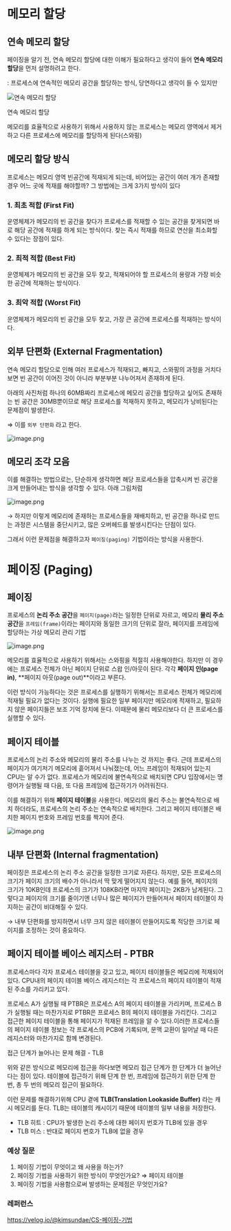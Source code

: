# 메모리 할당

## 연속 메모리 할당

페이징을 알기 전, 연속 메모리 할당에 대한 이해가 필요하다고 생각이 들어 **연속 메모리 할당**을 먼저 설명하려고 한다.

: 프로세스에 연속적인 메모리 공간을 할당하는 방식, 당연하다고 생각이 들 수 있지만

![연속 메모리 할당](./img/os_contiguous_memory_allocation.png)

연속 메모리 할당

메모리를 효율적으로 사용하기 위해서 사용하지 않는 프로세스는 메모리 영역에서 제거하고 다른 프로세스에 메모리를 할당하게 된다(스와핑)

## 메모리 할당 방식

프로세스는 메모리 영역 빈공간에 적재되게 되는데, 비어있는 공간이 여러 개가 존재할 경우 어느 곳에 적재를 해야할까? 그 방법에는 크게 3가지 방식이 있다

### 1. 최초 적합 (First Fit)

운영체제가 메모리의 빈 공간을 찾다가 프로세스를 적재할 수 있는 공간을 찾게되면 바로 해당 공간에 적재를 하게 되는 방식이다. 찾는 즉시 적재를 하므로 연산을 최소화할 수 있다는 장점이 있다.

### 2. 최적 적합 (Best Fit)

운영체제가 메모리의 빈 공간을 모두 찾고, 적재되어야 할 프로세스의 용량과 가장 비슷한 공간에 적재하는 방식이다.

### 3. 최악 적합 (Worst Fit)

운영체제가 메모리의 빈 공간을 모두 찾고, 가장 큰 공간에 프로세스를 적재하는 방식이다.

## 외부 단편화 (External Fragmentation)

연속 메모리 할당으로 인해 여러 프로세스가 적재되고, 빠지고, 스와핑의 과정을 거치다 보면 빈 공간이 이어진 것이 아니라 부분부분 나누어져서 존재하게 된다.

아래의 사진처럼 하나의 60MB짜리 프로세스에 메모리 공간을 할당하고 싶어도 존재하는 빈 공간은 30MB뿐이므로 해당 프로세스를 적재하지 못하고, 메모리가 낭비된다는 문제점이 발생한다.

⇒ 이를 `외부 단편화` 라고 한다.

![image.png](./img/os_external_fragmentation.png)

## 메모리 조각 모음

이를 해결하는 방법으로는, 단순하게 생각하면 해당 프로세스들을 압축시켜 빈 공간을 크게 만들어내는 방식을 생각할 수 있다. 아래 그림처럼

![image.png](./img/os_memory_compression.png)

→ 하지만 이렇게 메모리에 존재하는 프로세스들을 재배치하고, 빈 공간을 하나로 만드는 과정은 시스템을 중단시키고, 많은 오버헤드를 발생시킨다는 단점이 있다.

그래서 이런 문제점을 해결하고자 `페이징(paging)` 기법이라는 방식을 사용한다.

# 페이징 (Paging)

## 페이징

프로세스의 **논리 주소 공간**을 `페이지(page)`라는 일정한 단위로 자르고, 메모리 **물리 주소 공간**을 `프레임(frame)`이라는 페이지와 동일한 크기의 단위로 잘라, 페이지를 프레임에 할당하는 가상 메모리 관리 기법

![image.png](./img/os_paging_mechanism.png)

메모리를 효율적으로 사용하기 위해서는 스와핑을 적절히 사용해야한다. 하지만 이 경우에는 프로세스 전체가 아닌 페이지 단위로 스왑 인/아웃이 된다. 각각 **페이지 인(page in)**, **페이지 아웃(page out)**이라고 부른다.

이런 방식이 가능하다는 것은 프로세스를 실행하기 위해서는 프로세스 전체가 메모리에 적재될 필요가 없다는 것이다. 실행에 필요한 일부 페이지만 메모리에 적재하고, 필요하지 않은 페이지들은 보조 기억 장치에 둔다. 이때문에 물리 메모리보다 더 큰 프로세스를 실행할 수 있다.

## 페이지 테이블

프로세스의 논리 주소와 메모리의 물리 주소를 나누는 것 까지는 좋다. 근데 프로세스의 페이지가 여기저기 메모리에 흩어져서 나눠졌는데, 어느 프레임이 적재되어 있는지 CPU는 알 수가 없다. 프로세스가 메모리에 불연속적으로 배치되면 CPU 입장에서는 명령어가 실행될 때 다음, 또 다음 프레임에 접근하기가 어려워진다.

이를 해결하기 위해 **페이지 테이블**을 사용한다. 메모리의 물리 주소는 불연속적으로 배치 하더라도, 프로세스의 논리 주소는 연속적으로 배치한다. 그리고 페이지 테이블은 배치한 페이지 번호와 프레임 번호를 짝지어 준다.

![image.png](./img/os_paging_table.png)

## 내부 단편화 (Internal fragmentation)

페이징은 프로세스의 논리 주소 공간을 일정한 크기로 자른다. 하지만, 모든 프로세스의 크기가 페이지 크기의 배수가 아니라서 딱 맞게 떨어지지 않는다. 예를 들어, 페이지의 크기가 10KB인데 프로세스의 크기가 108KB라면 마지막 페이지는 2KB가 남게된다. 그렇다고 페이지의 크기를 줄이기엔 너무나 많은 페이지가 만들어져서 페이지 테이블이 차지하는 공간이 비대해질 수 있다.

→ 내부 단편화를 방지하면서 너무 크지 않은 테이블이 만들어지도록 적당한 크기로 페이지를 조정하는 것이 중요하다.

## 페이지 테이블 베이스 레지스터 - PTBR

프로세스마다 각자 프로세스 테이블을 갖고 있고, 페이지 테이블들은 메모리에 적재되어 있다. CPU내의 페이지 테이블 베이스 레지스터는 각 프로세스의 페이지 테이블이 적재된 주소를 가리키고 있다.

프로세스 A가 실행될 때 PTBR은 프로세스 A의 페이지 테이블을 가리키며, 프로세스 B가 실행될 때는 마찬가지로 PTBR은 프로세스 B의 페이지 테이블을 가리킨다. 그리고 접근한 페이지 테이블을 통해 페이지가 적재된 프레임을 알 수 있다.이러한 프로세스들의 페이지 테이블 정보는 각 프로세스의 PCB에 기록되며, 문맥 교환이 일어날 때 다른 레지스터와 마찬가지로 함께 변경된다.

접근 단계가 늘어나는 문제 해결 - TLB

위와 같은 방식으로 메모리에 접근을 하다보면 메모리 접근 단계가 한 단계가 더 늘어난다는 점이 있다. 테이블에 접근하기 위해 단계 한 번, 프레임에 접근하기 위한 단계 한 번, 총 두 번의 메모리 접근이 필요하다.

이런 문제를 해결하기위해 CPU 곁에 **TLB(Translation Lookaside Buffer)** 라는 캐시 메모리를 둔다. TLB는 테이블의 캐시이기 때문에 테이블의 일부 내용을 저장한다.

- TLB 히트 : CPU가 발생한 논리 주소에 대한 페이지 번호가 TLB에 있을 경우
- TLB 미스 : 반대로 페이지 번호가 TLB에 없을 경우

### 예상 질문

1. 페이징 기법이 무엇이고 왜 사용을 하는가?
2. 페이징 기법을 사용하기 위한 방식이 무엇인가요? ⇒ 페이지 테이블
3. 페이징 기법을 사용함으로써 발생하는 문제점은 무엇인가요?

### 레퍼런스

https://velog.io/@kimsundae/CS-페이징-기법